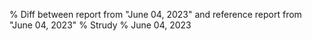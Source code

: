 % Diff between report from "June 04, 2023" and reference report from "June 04, 2023"
% Strudy
% June 04, 2023


